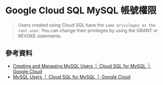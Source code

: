 # Google Cloud SQL MySQL 帳號權限

> Users created using Cloud SQL have the `same privileges as the root user`. You can change their privileges by using the GRANT or REVOKE statements.


## 參考資料
* [Creating and Managing MySQL Users  |  Cloud SQL for MySQL  |  Google Cloud](https://cloud.google.com/sql/docs/mysql/create-manage-users)
* [MySQL Users  |  Cloud SQL for MySQL  |  Google Cloud](https://cloud.google.com/sql/docs/mysql/users)
